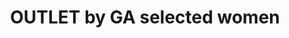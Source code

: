 ---
title: "OUTLET by GA selected women"
url: /horn-bad-meinberg/outlet-by-ga-selected-women/
shop: Kleidung
---